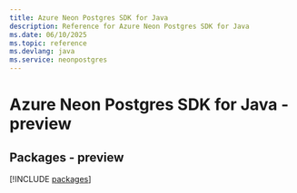 ```yaml
---
title: Azure Neon Postgres SDK for Java
description: Reference for Azure Neon Postgres SDK for Java
ms.date: 06/10/2025
ms.topic: reference
ms.devlang: java
ms.service: neonpostgres
---
```

# Azure Neon Postgres SDK for Java - preview
## Packages - preview
[!INCLUDE [packages](neon-postgres-index.md)]
